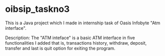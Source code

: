 # oibsip_taskno3
This is a Java project which I made in internship task of Oasis Infobyte "Atm interface".

Description: The "ATM inteface" is a basic ATM interface in five functionalities I added that is, transactions history, withdraw, deposit, transfer and last is quit option for exiting the program.
